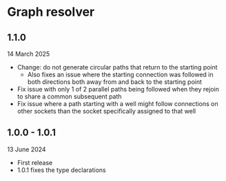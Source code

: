 # Graph resolver

## 1.1.0

14 March 2025

* Change: do not generate circular paths that return to the starting point
  * Also fixes an issue where the starting connection was followed in both directions
    both away from and back to the starting point
* Fix issue with only 1 of 2 parallel paths being followed when they rejoin to share a
  common subsequent path
* Fix issue where a path starting with a well might follow connections on other sockets
  than the socket specifically assigned to that well

## 1.0.0 - 1.0.1

13 June 2024

* First release
* 1.0.1 fixes the type declarations
